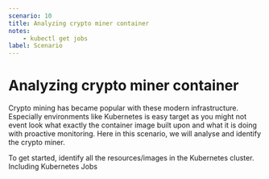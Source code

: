 ```yaml
---
scenario: 10
title: Analyzing crypto miner container
notes:
    - kubectl get jobs
label: Scenario
---
```


# Analyzing crypto miner container

Crypto mining has became popular with these modern infrastructure. Especially environments like Kubernetes is easy target as you might not event look what exactly the container image built upon and what it is doing with proactive monitoring. Here in this scenario, we will analyse and identify the crypto miner.

To get started, identify all the resources/images in the Kubernetes cluster. Including Kubernetes Jobs 
